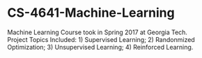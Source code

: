 # CS-4641-Machine-Learning
Machine Learning Course took in Spring 2017 at Georgia Tech.  
Project Topics Included: 1) Supervised Learning; 2) Randonmized Optimization; 3) Unsupervised Learning; 4) Reinforced Learning. 
